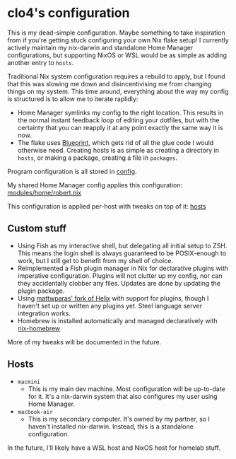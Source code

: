 # clo4's configuration

This is my dead-simple configuration. Maybe something to take inspiration from
if you're getting stuck configuring your own Nix flake setup! I currently
actively maintain my nix-darwin and standalone Home Manager configurations, but
supporting NixOS or WSL would be as simple as adding another entry to `hosts`.

Traditional Nix system configuration requires a rebuild to apply, but I found
that this was slowing me down and disincentivising me from changing things on my
system. This time around, everything about the way my config is structured is to
allow me to iterate raplidly:

- Home Manager symlinks my config to the right location. This results in the
  normal instant feedback loop of editing your dotfiles, but with the certainty
  that you can reapply it at any point exactly the same way it is now.
- The flake uses [Blueprint](https://github.com/numtide/blueprint), which gets
  rid of all the glue code I would otherwise need. Creating hosts is as simple
  as creating a directory in `hosts`, or making a package, creating a file in
  `packages`.

Program configuration is all stored in [config](/config).

My shared Home Manager config applies this configuration:
[modules/home/robert.nix](/modules/home/robert.nix)

This configuration is applied per-host with tweaks on top of it: [hosts](/hosts)

## Custom stuff

- Using Fish as my interactive shell, but delegating all initial setup to ZSH.
  This means the login shell is always guaranteed to be POSIX-enough to work,
  but I still get to benefit from my shell of choice.
- Reimplemented a Fish plugin manager in Nix for declarative plugins with
  imperative configuration. Plugins will not clutter up my config, nor can they
  accidentally clobber any files. Updates are done by updating the plugin
  package.
- Using
  [mattwparas' fork of Helix](https://github.com/mattwparas/helix/tree/steel-event-system)
  with support for plugins, though I haven't set up or written any plugins yet.
  Steel language server integration works.
- Homebrew is installed automatically and managed declaratively with
  [nix-homebrew](https://github.com/zhaofengli/nix-homebrew)

More of my tweaks will be documented in the future.

## Hosts

- `macmini`
  - This is my main dev machine. Most configuration will be up-to-date for it.
    It's a nix-darwin system that also configures my user using Home Manager.
- `macbook-air`
  - This is my secondary computer. It's owned by my partner, so I haven't
    installed nix-darwin. Instead, this is a standalone configuration.

In the future, I'll likely have a WSL host and NixOS host for homelab stuff.
